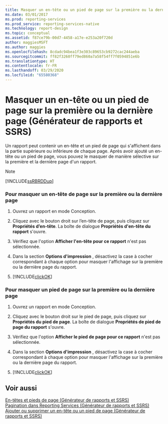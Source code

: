 ```yaml
---
title: Masquer un en-tête ou un pied de page sur la première ou la dernière page (Générateur de rapports et SSRS) | Microsoft Docs
ms.date: 03/01/2017
ms.prod: reporting-services
ms.prod_service: reporting-services-native
ms.technology: report-design
ms.topic: conceptual
ms.assetid: f87ce79b-00d7-4458-a17e-e253a20f720d
author: maggiesMSFT
ms.author: maggies
ms.openlocfilehash: 8cdadc94bea1f3e303c89653cb9272cac244aeba
ms.sourcegitcommit: ff82f3260ff79ed860a7a58f54ff7f0594851e6b
ms.translationtype: HT
ms.contentlocale: fr-FR
ms.lasthandoff: 03/29/2020
ms.locfileid: "65580368"
---
```

# <a name="hide-a-page-header-or-footer-on-the-first-or-last-page-report-builder-and-ssrs"></a>Masquer un en-tête ou un pied de page sur la première ou la dernière page (Générateur de rapports et SSRS)
  Un rapport peut contenir un en-tête et un pied de page qui s'affichent dans la partie supérieure ou inférieure de chaque page. Après avoir ajouté un en-tête ou un pied de page, vous pouvez le masquer de manière sélective sur la première et la dernière page d'un rapport.  
  
> [!NOTE]  
>  [!INCLUDE[ssRBRDDup](../../includes/ssrbrddup-md.md)]  
  
### <a name="to-hide-a-page-header-on-the-first-or-last-page"></a>Pour masquer un en-tête de page sur la première ou la dernière page  
  
1.  Ouvrez un rapport en mode Conception.  
  
2.  Cliquez avec le bouton droit sur l’en-tête de page, puis cliquez sur **Propriétés d’en-tête**. La boîte de dialogue **Propriétés d'en-tête du rapport** s'ouvre.  
  
3.  Vérifiez que l'option **Afficher l'en-tête pour ce rapport** n'est pas sélectionnée.  
  
4.  Dans la section **Options d'impression** , désactivez la case à cocher correspondant à chaque option pour masquer l'affichage sur la première ou la dernière page du rapport.  
  
5.  [!INCLUDE[clickOK](../../includes/clickok-md.md)]  
  
### <a name="to-hide-a-page-footer-on-the-first-or-last-page"></a>Pour masquer un pied de page sur la première ou la dernière page  
  
1.  Ouvrez un rapport en mode Conception.  
  
2.  Cliquez avec le bouton droit sur le pied de page, puis cliquez sur **Propriétés du pied de page**. La boîte de dialogue **Propriétés de pied de page du rapport** s'ouvre.  
  
3.  Vérifiez que l'option **Afficher le pied de page pour ce rapport** n'est pas sélectionnée.  
  
4.  Dans la section **Options d'impression** , désactivez la case à cocher correspondant à chaque option pour masquer l'affichage sur la première ou la dernière page du rapport.  
  
5.  [!INCLUDE[clickOK](../../includes/clickok-md.md)]  
  
## <a name="see-also"></a>Voir aussi  
 [En-têtes et pieds de page &#40;Générateur de rapports et SSRS&#41;](../../reporting-services/report-design/page-headers-and-footers-report-builder-and-ssrs.md)   
 [Pagination dans Reporting Services &#40;Générateur de rapports et SSRS&#41;](../../reporting-services/report-design/pagination-in-reporting-services-report-builder-and-ssrs.md)   
 [Ajouter ou supprimer un en-tête ou un pied de page &#40;Générateur de rapports et SSRS&#41;](../../reporting-services/report-design/add-or-remove-a-page-header-or-footer-report-builder-and-ssrs.md)  
  
  
